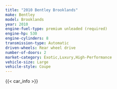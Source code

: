 ```yaml
---
title: "2010 Bentley Brooklands"
make: Bentley
model: Brooklands
year: 2010
engine-fuel-type: premium unleaded (required)
engine-hp: 530
engine-cylinders: 8
transmission-type: Automatic
driven-wheels: Rear wheel drive
number-of-doors: 2
market-category: Exotic,Luxury,High-Performance
vehicle-size: Large
vehicle-style: Coupe
---
```


{{< car_info >}}
